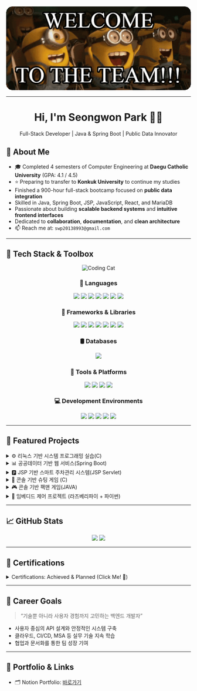 <p align="center">
  <img src="https://github.com/Seongwonp/Seongwonp/blob/main/banner1.gif?raw=true" alt="banner1" width="700"/>
</p>

---

<h1 align="center">Hi, I'm Seongwon Park 👨‍💻</h1>
<p align="center">
  Full-Stack Developer | Java & Spring Boot | Public Data Innovator
</p>

## 👋 About Me

- 🎓 Completed 4 semesters of Computer Engineering at **Daegu Catholic University** (GPA: 4.1 / 4.5)  
- ⭐️ Preparing to transfer to **Konkuk University** to continue my studies  
-  Finished a 900-hour full-stack bootcamp focused on **public data integration**  
-  Skilled in Java, Spring Boot, JSP, JavaScript, React, and MariaDB  
-  Passionate about building **scalable backend systems** and **intuitive frontend interfaces**  
-  Dedicated to **collaboration**, **documentation**, and **clean architecture**  
- 📫 Reach me at: `swp20138993@gmail.com`

---

## 📁 Tech Stack & Toolbox

<div align="center">
  <img src="https://github.com/Seongwonp/Seongwonp/blob/main/codingCat.gif?raw=true" alt="Coding Cat" width="700" height="400" />
  <h3>🧩 Languages</h3>
  <p>
    <img src="https://img.shields.io/badge/Java-007396?style=flat&logo=java&logoColor=white" />
    <img src="https://img.shields.io/badge/C-00599C?style=flat&logo=c&logoColor=white" />
    <img src="https://img.shields.io/badge/Python-3776AB?style=flat&logo=python&logoColor=white" />
    <img src="https://img.shields.io/badge/HTML5-E34F26?style=flat&logo=html5&logoColor=white" />
    <img src="https://img.shields.io/badge/CSS3-1572B6?style=flat&logo=css3&logoColor=white" />
    <img src="https://img.shields.io/badge/JavaScript-F7DF1E?style=flat&logo=javascript&logoColor=black" />
    <img src="https://img.shields.io/badge/XML-FF6600?style=flat&logo=xml&logoColor=white" />
  </p>

  <h3>🧱 Frameworks & Libraries</h3>
  <p>
    <img src="https://img.shields.io/badge/Spring_Boot-6DB33F?style=flat&logo=spring-boot&logoColor=white" />
    <img src="https://img.shields.io/badge/JPA-59666C?style=flat&logo=hibernate&logoColor=white" />
    <img src="https://img.shields.io/badge/MyBatis-gray?style=flat&logoColor=white" />
    <img src="https://img.shields.io/badge/JSP-007396?style=flat&logo=apachetomcat&logoColor=white" />
    <img src="https://img.shields.io/badge/Servlet-6A5ACD?style=flat" />
    <img src="https://img.shields.io/badge/React-61DAFB?style=flat&logo=react&logoColor=black" />
    <img src="https://img.shields.io/badge/jQuery-0769AD?style=flat&logo=jquery&logoColor=white" />
  </p>

  <h3>🛢️ Databases</h3>
  <p>
    <img src="https://img.shields.io/badge/MariaDB-003545?style=flat&logo=mariadb&logoColor=white" />
  </p>

  <h3>🧰 Tools & Platforms</h3>
  <p>
    <img src="https://img.shields.io/badge/Git-F05032?style=flat&logo=git&logoColor=white" />
    <img src="https://img.shields.io/badge/Linux-FCC624?style=flat&logo=linux&logoColor=black" />
    <img src="https://img.shields.io/badge/Notion-000000?style=flat&logo=notion&logoColor=white" />
    <img src="https://img.shields.io/badge/Figma-F24E1E?style=flat&logo=figma&logoColor=white" />
  </p>

  <h3>💻 Development Environments</h3>
  <p>
    <img src="https://img.shields.io/badge/IntelliJ_IDEA-000000?style=flat&logo=intellij-idea&logoColor=white" />
    <img src="https://img.shields.io/badge/Xcode-147EFB?style=flat&logo=xcode&logoColor=white" />
    <img src="https://img.shields.io/badge/PyCharm-1EAA59?style=flat&logo=pycharm&logoColor=white" />
    <img src="https://img.shields.io/badge/WebStorm-000000?style=flat&logo=webstorm&logoColor=white" />
    <img src="https://img.shields.io/badge/VS_Code-007ACC?style=flat&logo=visual-studio-code&logoColor=white" />
  </p>
</div>

---

## 📂 Featured Projects

<details>
<summary>⚙️ 리눅스 기반 시스템 프로그래밍 실습(C)</summary>

- **Role**: System-level Developer (학습 프로젝트)  
- **Tech**: C, Linux, POSIX, Shell  
- **Highlights**:  
  - fork(), exec(), wait()를 활용한 프로세스 생성 및 제어 실습  
  - signal(), kill()을 활용한 시그널 기반 통신 구현  
  - open(), read(), write(), lseek() 등 시스템 호출을 이용한 파일 입출력 처리  
  - Shell script를 이용해 디렉터리 백업 및 로그 자동화 프로그램 개발  
  - Linux 환경에서 makefile 작성 및 gdb를 이용한 디버깅 능력 향상
</details>

<details>
<summary>📊 공공데이터 기반 웹 서비스(Spring Boot)</summary>

- **Role**: Backend Developer & Team Lead  
- **Tech**: Java, Spring Boot, JSP, jQuery, MariaDB  
- **Highlights**:  
  - 설계부터 API 명세, DB 연동, 배포까지 전 주기 주도  
  - 외부 API 응답 지연 문제를 비동기 처리로 해결  
  - Git & Notion 기반 협업 및 문서화  
</details>

<details>
<summary>🅿️ JSP 기반 스마트 주차관리 시스템(JSP Servlet)</summary>

- **Role**: Full-stack Developer & Git 협업 리더  
- **Tech**: Java, JSP, Servlet, JDBC, MySQL, HTML/CSS/JS, jQuery  
- **Highlights**:  
  - 차량 입출차, 요금 계산, 할인 정책, 정기권 등 기능 구현  
  - 로그인 인증 및 관리자 권한 분리 필터 적용  
  - 실시간 주차 현황 표시 및 장기 주차 알림 기능 구현  
  - 공지사항, 마이페이지, 관리자 대시보드 등 웹 서비스 전반 설계  
  - Git 브랜치 전략 및 팀 협업 가이드 정리 (IntelliJ 기반)  
  - 확장성 고려 (Spring Boot 전환, REST API 분리, 실시간 대시보드 제안)
</details>

<details>
<summary>🚀 콘솔 기반 슈팅 게임 (C)</summary>

- **Role**: Solo Developer  
- **Tech**: C, Windows API (`windows.h`, `stdbool.h`)  
- **Highlights**:  
  - Windows 콘솔 환경에서 ASCII 기반 슈팅 게임 구현  
  - `GetAsyncKeyState()` 활용한 실시간 입력 처리  
  - 적군 랜덤 생성, 총알 발사, 충돌 판정, 점수 시스템 등 완성도 높은 기능 구성  
  - 시작화면, 도움말, 게임오버 연출 포함  
  - 깔끔한 소스 코드 분리 구조 (`.h`, `.c`, 메인 루프 모듈화)  
  - 캐릭터 잔상 문제 해결 및 메모리 최적화 수행  
</details>

<details>
<summary>🎮 콘솔 기반 팩맨 게임(JAVA)</summary>

- **Tech**: Java, GUI, 이벤트 처리  
- **Highlights**:  
  - J프레임과 버튼을 활용한 GUI 게임 구현  

</details>

<details>
<summary>🎯 임베디드 제어 프로젝트 (라즈베리파이 + 파이썬)</summary>

- **Tech**: Python, Raspberry Pi, Arduino, GPIO, 센서 데이터 제어  
- **Highlights**:  
  - 고등학교 컴퓨터 동아리 활동 중, 라즈베리파이 기반 센서 제어 시스템 구현  
  - 실시간 데이터 처리 및 하드웨어와의 통신 로직 설계 경험  
  - 직접 하드웨어 세팅 및 배선 구성을 통한 임베디드 기초 역량 확보  
</details>

---

## 📈 GitHub Stats

<p align="center">
  <img src="https://github-readme-stats.vercel.app/api?username=Seongwonp&show_icons=true&theme=tokyonight" height="150" />
  <img src="https://github-readme-stats.vercel.app/api/top-langs/?username=Seongwonp&layout=compact&theme=tokyonight" height="150" /> 
</p>

---

## 🧾 Certifications

<details>
<summary>Certifications: Achieved & Planned (Click Me! 🤗) </summary>
 

| 자격증명               | 상태       | 연도   |
|------------------------|------------|--------|
| 컴퓨터활용능력 1급     | Obtained    | 2025   |
| 네트워크전문가 1급     | Obtained    | 2025   |
| 리눅스 마스터 2급      | Obtained    | 2025   |
| SQLD                   | Scheduled       | -      |
| 정보처리기사           | Scheduled       | -      |
| PCCP Level 3           | Scheduled       | -      |


</details>


---

## 🧭 Career Goals

> “기술뿐 아니라 사용자 경험까지 고민하는 백엔드 개발자”

- 사용자 중심의 API 설계와 안정적인 시스템 구축
- 클라우드, CI/CD, MSA 등 실무 기술 지속 학습
- 협업과 문서화를 통한 팀 성장 기여

---

## 📌 Portfolio & Links

- 🗂️ Notion Portfolio: [바로가기](https://www.notion.so/1d0d109330638013ba09e4637a9fe1c2)



